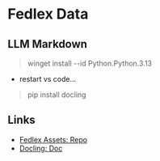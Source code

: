# Fedlex Data

## LLM Markdown

> winget install --id Python.Python.3.13
- restart vs code...
> pip install docling

## Links

- [Fedlex Assets: Repo](https://github.com/droid-f/fedlex-assets/tree/main/eli/cc)
- [Docling: Doc](https://github.com/docling-project/docling)